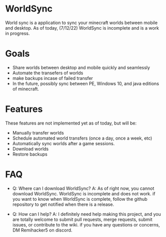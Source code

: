 # WorldSync

World sync is a application to sync your minecraft worlds between mobile and desktop. As of today, (7/12/22) WorldSync is incomplete and is a work in progress.

# Goals

- Share worlds between desktop and mobile quickly and seamlessly
- Automate the transefers of worlds
- make backups incase of failed transfer
- In the future, possibly sync between PE, Windows 10, and java editions of minecraft.

# Features 

These features are not implemented yet as of today, but will be:

- Manually transfer worlds
- Schedule automated world transfers (once a day, once a week, etc)
- Automatically sync worlds after a game sessions. 
- Download worlds
- Restore backups

# FAQ

- Q: Where can I download WorldSync?
A: As of right now, you cannot download WorldSync. WorldSync is incomplete and does not work. if you want to know when WorldSync is complete, follow the github repository to get notified when there is a release.

- Q: How can I help?
A: I definitely need help making this project, and you are totally welcome to submit pull requests, merge requests, submit issues, or contribute to the wiki. if you have any questions or concerns, DM Remihacker5 on discord.  